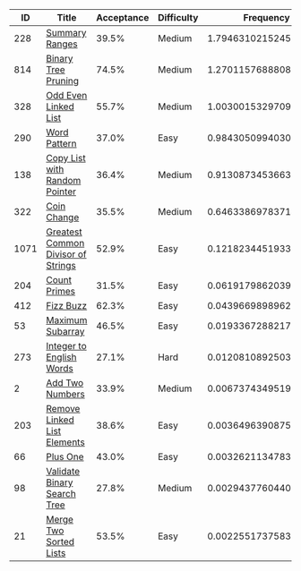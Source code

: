 |ID|Title|Acceptance|Difficulty|Frequency|
|----|-----|----|---|---|
|228|[Summary Ranges]( https://leetcode.com/problems/summary-ranges)|39.5%|Medium|1.7946310215245758|
|814|[Binary Tree Pruning]( https://leetcode.com/problems/binary-tree-pruning)|74.5%|Medium|1.2701157688808176|
|328|[Odd Even Linked List]( https://leetcode.com/problems/odd-even-linked-list)|55.7%|Medium|1.0030015329709059|
|290|[Word Pattern]( https://leetcode.com/problems/word-pattern)|37.0%|Easy|0.9843050994030789|
|138|[Copy List with Random Pointer]( https://leetcode.com/problems/copy-list-with-random-pointer)|36.4%|Medium|0.9130873453663271|
|322|[Coin Change]( https://leetcode.com/problems/coin-change)|35.5%|Medium|0.6463386978371466|
|1071|[Greatest Common Divisor of Strings]( https://leetcode.com/problems/greatest-common-divisor-of-strings)|52.9%|Easy|0.12182344519338843|
|204|[Count Primes]( https://leetcode.com/problems/count-primes)|31.5%|Easy|0.06191798620391749|
|412|[Fizz Buzz]( https://leetcode.com/problems/fizz-buzz)|62.3%|Easy|0.04396698989626337|
|53|[Maximum Subarray]( https://leetcode.com/problems/maximum-subarray)|46.5%|Easy|0.019336728821707075|
|273|[Integer to English Words]( https://leetcode.com/problems/integer-to-english-words)|27.1%|Hard|0.012081089250339716|
|2|[Add Two Numbers]( https://leetcode.com/problems/add-two-numbers)|33.9%|Medium|0.006737434951993369|
|203|[Remove Linked List Elements]( https://leetcode.com/problems/remove-linked-list-elements)|38.6%|Easy|0.0036496390875494257|
|66|[Plus One]( https://leetcode.com/problems/plus-one)|43.0%|Easy|0.00326211347832938|
|98|[Validate Binary Search Tree]( https://leetcode.com/problems/validate-binary-search-tree)|27.8%|Medium|0.002943776044013381|
|21|[Merge Two Sorted Lists]( https://leetcode.com/problems/merge-two-sorted-lists)|53.5%|Easy|0.0022551737583973706|
